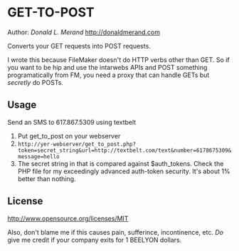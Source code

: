 GET-TO-POST
===========
Author: _Donald L. Merand_ <http://donaldmerand.com>

Converts your GET requests into POST requests.

I wrote this because FileMaker doesn't do HTTP verbs other than GET. So if you want to be hip and use the intarwebs APIs and POST something programatically from FM, you need a proxy that can handle GETs but _secretly_ do POSTs.


Usage
-----
Send an SMS to 617.867.5309 using textbelt

1. Put get_to_post on your webserver
2. `http://yer-webserver/get_to_post.php?token=secret_string&url=http://textbelt.com/text&number=6178675309&message=hello`
3. The secret string in that is compared against $auth_tokens. Check the PHP file for my exceedingly advanced auth-token security. It's about 1% better than nothing.


License
-------
<http://www.opensource.org/licenses/MIT>

Also, don't blame me if this causes pain, sufferince, incontinence, etc. _Do_ give me credit if your company exits for 1 BEELYON dollars.
